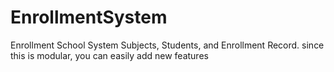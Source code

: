 # EnrollmentSystem
Enrollment School System
Subjects, Students, and Enrollment Record. since this is modular, you can easily add new features
